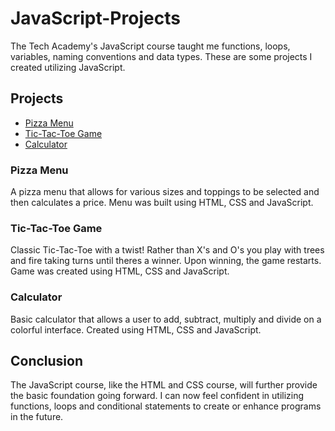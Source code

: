 # JavaScript-Projects

The Tech Academy's JavaScript course taught me functions, loops, variables, naming conventions and data types.  These are some projects I created utilizing JavaScript.

## Projects

* [Pizza Menu](https://github.com/pbanks74/JavaScript-Projects/blob/main/Pizza_Project/Pizza.html)
* [Tic-Tac-Toe Game](https://github.com/pbanks74/JavaScript-Projects/blob/main/TicTacToe/TicTacToe.html)
* [Calculator](https://github.com/pbanks74/JavaScript-Projects/blob/main/Calculator/calculator.html)

### Pizza Menu
A pizza menu that allows for various sizes and toppings to be selected and then calculates a price. Menu was built using HTML, CSS and JavaScript.

### Tic-Tac-Toe Game
Classic Tic-Tac-Toe with a twist! Rather than X's and O's you play with trees and fire taking turns until theres a winner. Upon winning, the game restarts. Game was created using HTML, CSS and JavaScript.

### Calculator
Basic calculator that allows a user to add, subtract, multiply and divide on a colorful interface. Created using HTML, CSS and JavaScript.

## Conclusion
The JavaScript course, like the HTML and CSS course, will further provide the basic foundation going forward. I can now feel confident in utilizing functions, loops and conditional statements to create or enhance programs in the future.

